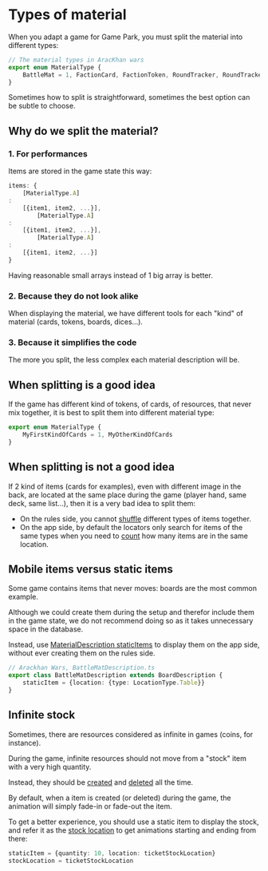 # Types of material

When you adapt a game for Game Park, you must split the material into different types:

```ts
// The material types in AracKhan wars
export enum MaterialType {
    BattleMat = 1, FactionCard, FactionToken, RoundTracker, RoundTrackerToken
}
```

Sometimes how to split is straightforward, sometimes the best option can be subtle to choose.

## Why do we split the material?

### 1. For performances

Items are stored in the game state this way:

```ts
items: {
    [MaterialType.A]
:
    [{item1, item2, ...}],
        [MaterialType.A]
:
    [{item1, item2, ...}],
        [MaterialType.A]
:
    [{item1, item2, ...}]
}
```

Having reasonable small arrays instead of 1 big array is better.

### 2. Because they do not look alike

When displaying the material, we have different tools for each "kind" of material (cards, tokens, boards, dices...).

### 3. Because it simplifies the code

The more you split, the less complex each material description will be.

## When splitting is a good idea

If the game has different kind of tokens, of cards, of resources, that never mix together,
it is best to split them into different material type:

```ts
export enum MaterialType {
    MyFirstKindOfCards = 1, MyOtherKindOfCards
}
```

## When splitting is not a good idea

If 2 kind of items (cards for examples), even with different image in the back, are located at the same place during the
game (player hand, same deck, same list...),
then it is a very bad idea to split them:

* On the rules side, you cannot [shuffle](item-moves.md#shuffle) different types of items together.
* On the app side, by default the locators only search for items of the same types when you need
  to [count](item-locator-api.md#countItems) how many items are in the same location.

## Mobile items versus static items

Some game contains items that never moves: boards are the most common example.

Although we could create them during the setup and therefor include them in the game state, we do not recommend doing so
as it takes unnecessary space in the database.

Instead, use [MaterialDescription staticItems](material-description.md#getstaticitems) to display them on the app side,
without ever creating them on the rules side.

```ts
// Arackhan Wars, BattleMatDescription.ts
export class BattleMatDescription extends BoardDescription {
    staticItem = {location: {type: LocationType.Table}}
}
```

## Infinite stock

Sometimes, there are resources considered as infinite in games (coins, for instance).

During the game, infinite resources should not move from a "stock" item with a very high quantity.

Instead, they should be [created](item-moves.md#create) and [deleted](item-moves.md#delete) all the time.

By default, when a item is created (or deleted) during the game, the animation will simply fade-in or fade-out the item.

To get a better experience, you should use a static item to display the stock,
and refer it as the [stock location](material-description.md#stocklocation) to get animations starting and ending from
there:

```ts
staticItem = {quantity: 10, location: ticketStockLocation}
stockLocation = ticketStockLocation
```
